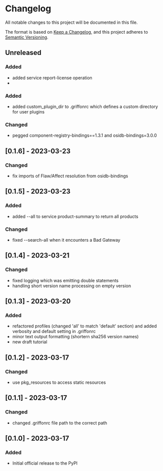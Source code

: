 # Changelog
All notable changes to this project will be documented in this file.

The format is based on [Keep a Changelog](https://keepachangelog.com/en/1.0.0/),
and this project adheres to [Semantic Versioning](https://semver.org/spec/v2.0.0.html).

## Unreleased
### Added
- added service report-license operation
- 
### Added
- added custom_plugin_dir to .griffonrc which defines a custom directory for user plugins
### Changed
- pegged component-registry-bindings==1.3.1 and osidb-bindings=3.0.0

## [0.1.6] - 2023-03-23
### Changed
- fix imports of Flaw/Affect resolution from osidb-bindings

## [0.1.5] - 2023-03-23
### Added
- added --all to service product-summary to return all products

### Changed
- fixed --search-all when it encounters a Bad Gateway

## [0.1.4] - 2023-03-21
### Changed
- fixed logging which was emitting double statements
- handling short version name processing on empty version

## [0.1.3] - 2023-03-20
### Added
- refactored profiles (changed 'all' to match 'default' section) and added verbosity and default setting in .griffonrc
- minor text output formatting (shortern sha256 version names)
- new draft tutorial

## [0.1.2] - 2023-03-17
### Changed
- use pkg_resources to access static resources

## [0.1.1] - 2023-03-17
### Changed
- changed .griffonrc file path to the correct path

## [0.1.0] - 2023-03-17
### Added
- Initial official release to the PyPI
